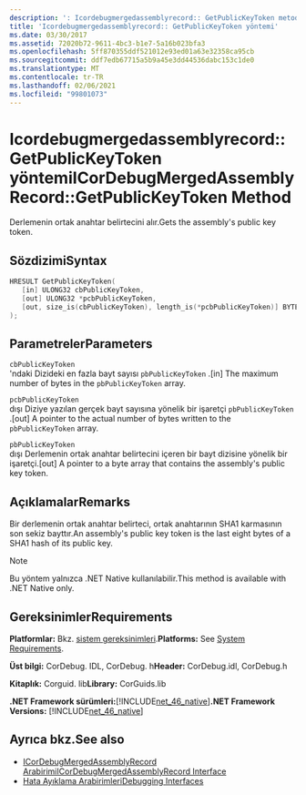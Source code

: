 ```yaml
---
description: ': Icordebugmergedassemblyrecord:: GetPublicKeyToken metodu hakkında daha fazla bilgi edinin'
title: 'Icordebugmergedassemblyrecord:: GetPublicKeyToken yöntemi'
ms.date: 03/30/2017
ms.assetid: 72020b72-9611-4bc3-b1e7-5a16b023bfa3
ms.openlocfilehash: 5ff870355ddf521012e93ed01a63e32358ca95cb
ms.sourcegitcommit: ddf7edb67715a5b9a45e3dd44536dabc153c1de0
ms.translationtype: MT
ms.contentlocale: tr-TR
ms.lasthandoff: 02/06/2021
ms.locfileid: "99801073"
---
```

# <a name="icordebugmergedassemblyrecordgetpublickeytoken-method"></a><span data-ttu-id="cbd11-103">Icordebugmergedassemblyrecord:: GetPublicKeyToken yöntemi</span><span class="sxs-lookup"><span data-stu-id="cbd11-103">ICorDebugMergedAssemblyRecord::GetPublicKeyToken Method</span></span>

<span data-ttu-id="cbd11-104">Derlemenin ortak anahtar belirtecini alır.</span><span class="sxs-lookup"><span data-stu-id="cbd11-104">Gets the assembly's public key token.</span></span>  
  
## <a name="syntax"></a><span data-ttu-id="cbd11-105">Sözdizimi</span><span class="sxs-lookup"><span data-stu-id="cbd11-105">Syntax</span></span>  
  
```cpp  
HRESULT GetPublicKeyToken(  
   [in] ULONG32 cbPublicKeyToken,
   [out] ULONG32 *pcbPublicKeyToken,
   [out, size_is(cbPublicKeyToken), length_is(*pcbPublicKeyToken)] BYTE pbPublicKeyToken[]  
);  
```  
  
## <a name="parameters"></a><span data-ttu-id="cbd11-106">Parametreler</span><span class="sxs-lookup"><span data-stu-id="cbd11-106">Parameters</span></span>  

 `cbPublicKeyToken`  
 <span data-ttu-id="cbd11-107">'ndaki Dizideki en fazla bayt sayısı `pbPublicKeyToken` .</span><span class="sxs-lookup"><span data-stu-id="cbd11-107">[in] The maximum number of bytes in the `pbPublicKeyToken` array.</span></span>  
  
 `pcbPublicKeyToken`  
 <span data-ttu-id="cbd11-108">dışı Diziye yazılan gerçek bayt sayısına yönelik bir işaretçi `pbPublicKeyToken` .</span><span class="sxs-lookup"><span data-stu-id="cbd11-108">[out] A pointer to the actual number of bytes written to the `pbPublicKeyToken` array.</span></span>  
  
 `pbPublicKeyToken`  
 <span data-ttu-id="cbd11-109">dışı Derlemenin ortak anahtar belirtecini içeren bir bayt dizisine yönelik bir işaretçi.</span><span class="sxs-lookup"><span data-stu-id="cbd11-109">[out] A pointer to a byte array that contains the assembly's public key token.</span></span>  
  
## <a name="remarks"></a><span data-ttu-id="cbd11-110">Açıklamalar</span><span class="sxs-lookup"><span data-stu-id="cbd11-110">Remarks</span></span>  

 <span data-ttu-id="cbd11-111">Bir derlemenin ortak anahtar belirteci, ortak anahtarının SHA1 karmasının son sekiz bayttır.</span><span class="sxs-lookup"><span data-stu-id="cbd11-111">An assembly's public key token is the last eight bytes of a SHA1 hash of its public key.</span></span>  
  
> [!NOTE]
> <span data-ttu-id="cbd11-112">Bu yöntem yalnızca .NET Native kullanılabilir.</span><span class="sxs-lookup"><span data-stu-id="cbd11-112">This method is available with .NET Native only.</span></span>  
  
## <a name="requirements"></a><span data-ttu-id="cbd11-113">Gereksinimler</span><span class="sxs-lookup"><span data-stu-id="cbd11-113">Requirements</span></span>  

 <span data-ttu-id="cbd11-114">**Platformlar:** Bkz. [sistem gereksinimleri](../../get-started/system-requirements.md).</span><span class="sxs-lookup"><span data-stu-id="cbd11-114">**Platforms:** See [System Requirements](../../get-started/system-requirements.md).</span></span>  
  
 <span data-ttu-id="cbd11-115">**Üst bilgi:** CorDebug. IDL, CorDebug. h</span><span class="sxs-lookup"><span data-stu-id="cbd11-115">**Header:** CorDebug.idl, CorDebug.h</span></span>  
  
 <span data-ttu-id="cbd11-116">**Kitaplık:** Corguid. lib</span><span class="sxs-lookup"><span data-stu-id="cbd11-116">**Library:** CorGuids.lib</span></span>  
  
 <span data-ttu-id="cbd11-117">**.NET Framework sürümleri:**[!INCLUDE[net_46_native](../../../../includes/net-46-native-md.md)]</span><span class="sxs-lookup"><span data-stu-id="cbd11-117">**.NET Framework Versions:** [!INCLUDE[net_46_native](../../../../includes/net-46-native-md.md)]</span></span>  
  
## <a name="see-also"></a><span data-ttu-id="cbd11-118">Ayrıca bkz.</span><span class="sxs-lookup"><span data-stu-id="cbd11-118">See also</span></span>

- [<span data-ttu-id="cbd11-119">ICorDebugMergedAssemblyRecord Arabirimi</span><span class="sxs-lookup"><span data-stu-id="cbd11-119">ICorDebugMergedAssemblyRecord Interface</span></span>](icordebugmergedassemblyrecord-interface.md)
- [<span data-ttu-id="cbd11-120">Hata Ayıklama Arabirimleri</span><span class="sxs-lookup"><span data-stu-id="cbd11-120">Debugging Interfaces</span></span>](debugging-interfaces.md)
